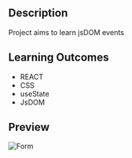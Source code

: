 

## Description
Project aims to learn jsDOM events

## Learning Outcomes

<ul>

<li>
REACT
</li>

<li>
CSS
</li>

<li>
useState
</li>

<li>
JsDOM
</li>

</ul>

   
## Preview


![Form](https://github.com/abdurrahmankucuk90/language-cards/blob/master/LanguageCards.gif)
